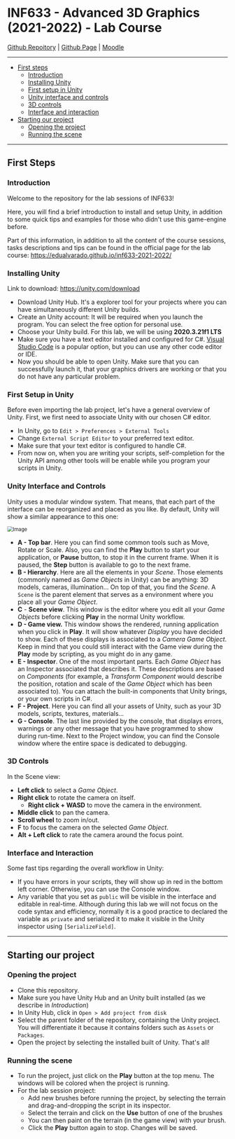 # INF633 - Advanced 3D Graphics (2021-2022) - Lab Course

[Github Repoitory](https://github.com/edualvarado/inf633-2021-2022) | [Github Page](https://edualvarado.github.io/inf633-2021-2022/) | [Moodle](https://moodle.polytechnique.fr/enrol/index.php?id=13007)

------

- [First steps](#Firststeps)
	- [Introduction](#Introduction)
	- [Installing Unity](#InstallingUnity)
	- [First setup in Unity](#FirstsetupinUnity)
	- [Unity interface and controls](#Unityinterfaceandcontrols)
	- [3D controls](#3Dcontrols)
	- [Interface and interaction](#Interfaceandinteraction)
- [Starting our project](#Startingourproject)
	- [Opening the project](#Openingtheproject)
	- [Running the scene](#Runningthescene)


------

<a name="Firststeps"></a>
## First Steps

<a name="Introduction"></a>
### Introduction

Welcome to the repository for the lab sessions of INF633! 

Here, you will find a brief introduction to install and setup Unity, in addition to some quick tips and examples for those who didn't use this game-engine before. 

Part of this information, in addition to all the content of the course sessions, tasks descriptions and tips can be found in the official page for the lab course: https://edualvarado.github.io/inf633-2021-2022/

<a name="InstallingUnity"></a>
### Installing Unity

Link to download: https://unity.com/download

- Download Unity Hub. It's a explorer tool for your projects where you can have simultaneously different Unity builds.
- Create an Unity account: It will be required when you launch the program. You can select the free option for personal use.
- Choose your Unity build. For this lab, we will be using **2020.3.21f1 LTS**
- Make sure you have a text editor installed and configured for C#. [Visual Studio Code](https://code.visualstudio.com/Download) is a popular option, but you can use any other code editor or IDE.
- Now you should be able to open Unity. Make sure that you can successfully launch it, that your graphics drivers are working or that you do not have any particular problem.

<a name="FirstsetupinUnity"></a>
### First Setup in Unity

Before even importing the lab project, let's have a general overview of Unity. First, we first need to associate Unity with our chosen C# editor.

- In Unity, go to `Edit > Preferences > External Tools`
- Change `External Script Editor` to your preferred text editor.
- Make sure that your text editor is configured to handle C#.
- From now on, when you are writing your scripts, self-completion for the Unity API among other tools will be enable while you program your scripts in Unity.

<a name="Unityinterfaceandcontrols"></a>
### Unity Interface and Controls

Unity uses a modular window system. That means, that each part of the interface can be reorganized and placed as you like. By default, Unity will show a similar appearance to this one:

<img src="https://docs.unity3d.com/uploads/Main/Editor-Breakdown.png" alt="Image" style="zoom: 80%;" />

- **A - Top bar**. Here you can find some common tools such as Move, Rotate or Scale. Also, you can find the **Play** button to start your application, or **Pause** button, to stop it in the current frame. When it is paused, the **Step** button is available to go to the next frame.
- **B - Hierarchy**. Here are all the elements in your *Scene*. Those elements (commonly named as *Game Objects* in Unity) can be anything: 3D models, cameras, illumination... On top of that, you find the *Scene*. A `Scene` is the parent element that serves as a environment where you place all your *Game Object*. 
- **C** - **Scene view**. This window is the editor where you edit all your *Game Objects* before clicking **Play** in the normal Unity workflow.
- **D - Game view.** This window shows the rendered, running application when you click in **Play**. It will show whatever *Display* you have decided to show. Each of these displays is associated to a *Camera Game Object*. Keep in mind that you could still interact with the Game view during the **Play** mode by scripting, as you might do in any game.
- **E - Inspector**. One of the most important parts. Each *Game Object* has an Inspector associated that describes it. These descriptions are based on *Components* (for example, a *Transform Component* would describe the position, rotation and scale of the *Game Object* which has been associated to). You can attach the built-in components that Unity brings, or your own scripts in C#.
- **F - Project**. Here you can find all your assets of Unity, such as your 3D models, scripts, textures, materials...
- **G - Console**. The last line provided by the console, that displays errors, warnings or any other message that you have programmed to show during run-time. Next to the Project window, you can find the Console window where the entire space is dedicated to debugging.

<a name="3Dcontrols"></a>
### 3D Controls

In the Scene view:

- **Left click** to select a *Game Object*.
- **Right click** to rotate the camera on itself.
  - **Right click + WASD** to move the camera in the environment.
- **Middle click** to pan the camera.
- **Scroll wheel** to zoom in/out.
- **F** to focus the camera on the selected *Game Object*.
- **Alt + Left click** to rate the camera around the focus point.

<a name="Interfaceandinteraction"></a>
### Interface and Interaction

Some fast tips regarding the overall workflow in Unity:

- If you have errors in your scripts, they will show up in red in the bottom left corner. Otherwise, you can use the Console window.
- Any variable that you set as `public` will be visible in the interface and editable in real-time. Although during this lab we will not focus on the code syntax and efficiency, normally it is a good practice to declared the variable as `private`  and serialized it to make it visible in the Unity inspector using `[SerializeField]`.

------

<a name="Startingourproject"></a>
## Starting our project

<a name="Openingtheproject"></a>
### Opening the project

- Clone this repository.
- Make sure you have Unity Hub and an Unity built installed (as we describe in *Introduction*)
- In Unity Hub, click in `Open > Add project from disk`
- Select the parent folder of the repository, containing the Unity project. You will differentiate it because it contains folders such as `Assets` or `Packages`.
- Open the project by selecting the installed built of Unity. That's all!

<a name="Runningthescene"></a>
### Running the scene

- To run the project, just click on the **Play** button at the top menu. The windows will be colored when the project is running.
- For the lab session project:
  - Add new brushes before running the project, by selecting the terrain and drag-and-dropping the script in its inspector.
  - Select the terrain and click on the **Use** button of one of the brushes
  - You can then paint on the terrain (in the game view) with your brush.
  - Click the **Play** button again to stop. Changes will be saved.

